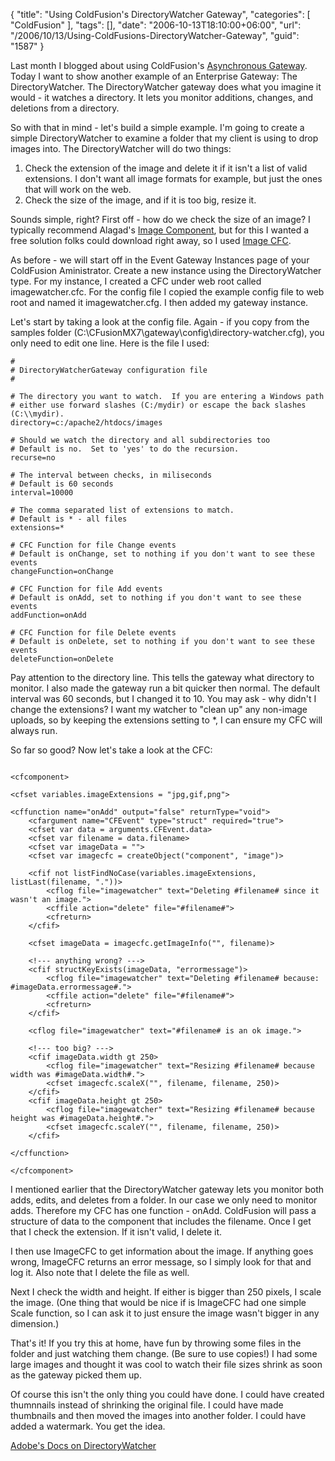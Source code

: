{
	"title": "Using ColdFusion's DirectoryWatcher Gateway",
	"categories": [
		"ColdFusion"
	],
	"tags": [],
	"date": "2006-10-13T18:10:00+06:00",
	"url": "/2006/10/13/Using-ColdFusions-DirectoryWatcher-Gateway",
	"guid": "1587"
}

Last month I blogged about using ColdFusion's <a href="https://www.raymondcamden.com/2006/09/14/Using-ColdFusions-Asynchronous-Gateway-3/">Asynchronous Gateway</a>. Today I want to show another example of an Enterprise Gateway: The DirectoryWatcher. The DirectoryWatcher gateway does what you imagine it would - it watches a directory. It lets you monitor additions, changes, and deletions from a directory.

So with that in mind - let's build a simple example. I'm going to create a simple DirectoryWatcher to examine a folder that my client is using to drop images into. The DirectoryWatcher will do two things:
<!--more-->
<ol>
<li>Check the extension of the image and delete it if it isn't a list of valid extensions. I don't want all image formats for example, but just the ones that will work on the web.
<li>Check the size of the image, and if it is too big, resize it.
</ol>

Sounds simple, right? First off - how do we check the size of an image? I typically recommend Alagad's <a href="http://www.alagad.com/index.cfm/name-aic">Image Component</a>, but for this I wanted a free solution folks could download right away, so I used <a href="http://www.opensourcecf.com/imagecfc/index.cfm">Image CFC</a>.

As before - we will start off in the Event Gateway Instances page of your ColdFusion Aministrator. Create a new instance using the DirectoryWatcher type. For my instance, I created a CFC under web root called imagewatcher.cfc. For the config file I copied the example config file to web root and named it imagewatcher.cfg. I then added my gateway instance. 

Let's start by taking a look at the config file. Again - if you copy from the samples folder (C:\CFusionMX7\gateway\config\directory-watcher.cfg), you only need to edit one line. Here is the file I used:

	#
	# DirectoryWatcherGateway configuration file
	#

	# The directory you want to watch.  If you are entering a Windows path
	# either use forward slashes (C:/mydir) or escape the back slashes (C:\\mydir).
	directory=c:/apache2/htdocs/images

	# Should we watch the directory and all subdirectories too
	# Default is no.  Set to 'yes' to do the recursion.
	recurse=no

	# The interval between checks, in miliseconds
	# Default is 60 seconds
	interval=10000

	# The comma separated list of extensions to match.
	# Default is * - all files
	extensions=*

	# CFC Function for file Change events
	# Default is onChange, set to nothing if you don't want to see these events
	changeFunction=onChange

	# CFC Function for file Add events
	# Default is onAdd, set to nothing if you don't want to see these events
	addFunction=onAdd

	# CFC Function for file Delete events
	# Default is onDelete, set to nothing if you don't want to see these events
	deleteFunction=onDelete

Pay attention to the directory line. This tells the gateway what directory to monitor. I also made the gateway run a bit quicker then normal. The default interval was 60 seconds, but I changed it to 10. You may ask - why didn't I change the extensions? I want my watcher to "clean up" any non-image uploads, so by keeping the extensions setting to *, I can ensure my CFC will always run. 

So far so good? Now let's take a look at the CFC:

<pre><code class="language-markup">
&lt;cfcomponent&gt;

&lt;cfset variables.imageExtensions = "jpg,gif,png"&gt;

&lt;cffunction name="onAdd" output="false" returnType="void"&gt;
	&lt;cfargument name="CFEvent" type="struct" required="true"&gt;
	&lt;cfset var data = arguments.CFEvent.data&gt;
	&lt;cfset var filename = data.filename&gt;
	&lt;cfset var imageData = ""&gt;
	&lt;cfset var imagecfc = createObject("component", "image")&gt;
	
    &lt;cfif not listFindNoCase(variables.imageExtensions, listLast(filename, "."))&gt;
		&lt;cflog file="imagewatcher" text="Deleting #filename# since it wasn't an image."&gt;
		&lt;cffile action="delete" file="#filename#"&gt;
		&lt;cfreturn&gt;
	&lt;/cfif&gt;

	&lt;cfset imageData = imagecfc.getImageInfo("", filename)&gt;
	
	&lt;!--- anything wrong? ---&gt;
	&lt;cfif structKeyExists(imageData, "errormessage")&gt;
		&lt;cflog file="imagewatcher" text="Deleting #filename# because: #imageData.errormessage#."&gt;
		&lt;cffile action="delete" file="#filename#"&gt;
		&lt;cfreturn&gt;
	&lt;/cfif&gt;

	&lt;cflog file="imagewatcher" text="#filename# is an ok image."&gt;	
	
	&lt;!--- too big? ---&gt;
	&lt;cfif imageData.width gt 250&gt;
		&lt;cflog file="imagewatcher" text="Resizing #filename# because width was #imageData.width#."&gt;
		&lt;cfset imagecfc.scaleX("", filename, filename, 250)&gt;
	&lt;/cfif&gt;
	&lt;cfif imageData.height gt 250&gt;
		&lt;cflog file="imagewatcher" text="Resizing #filename# because height was #imageData.height#."&gt;
		&lt;cfset imagecfc.scaleY("", filename, filename, 250)&gt;
	&lt;/cfif&gt;

&lt;/cffunction&gt;

&lt;/cfcomponent&gt;
</code></pre>

I mentioned earlier that the DirectoryWatcher gateway lets you monitor both adds, edits, and deletes from a folder. In our case we only need to monitor adds. Therefore my CFC has one function - onAdd. ColdFusion will pass a structure of data to the component that includes the filename. Once I get that I check the extension. If it isn't valid, I delete it.

I then use ImageCFC to get information about the image. If anything goes wrong, ImageCFC returns an error message, so I simply look for that and log it. Also note that I delete the file as well.

Next I check the width and height. If either is bigger than 250 pixels, I scale the image. (One thing that would be nice if is ImageCFC had one simple Scale function, so I can ask it to just ensure the image wasn't bigger in any dimension.)

That's it! If you try this at home, have fun by throwing some files in the folder and just watching them change. (Be sure to use copies!) I had some large images and thought it was cool to watch their file sizes shrink as soon as the gateway picked them up. 

Of course this isn't the only thing you could have done. I could have created thumnnails instead of shrinking the original file. I could have made thumbnails and then moved the images into another folder. I could have added a watermark. You get the idea.

<a href="http://livedocs.macromedia.com/coldfusion/7/htmldocs/00001649.htm#135887">Adobe's Docs on DirectoryWatcher</a>